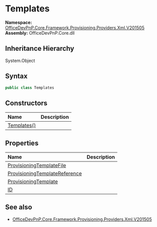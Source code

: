 # Templates
  

**Namespace:** [OfficeDevPnP.Core.Framework.Provisioning.Providers.Xml.V201505](OfficeDevPnP.Core.Framework.Provisioning.Providers.Xml.V201505.md)  
**Assembly:** OfficeDevPnP.Core.dll  
## Inheritance Hierarchy
System.Object  
## Syntax
```C#
public class Templates
```
## Constructors
|**Name**|**Description**|
|:-----|:-----|
| [Templates()](OfficeDevPnP.Core.Framework.Provisioning.Providers.Xml.V201505.Templates.ctor1.md) | 
## Properties
|**Name**|**Description**|
|:-----|:-----|
| [ProvisioningTemplateFile](OfficeDevPnP.Core.Framework.Provisioning.Providers.Xml.V201505.Templates.ProvisioningTemplateFile.md) | 
| [ProvisioningTemplateReference](OfficeDevPnP.Core.Framework.Provisioning.Providers.Xml.V201505.Templates.ProvisioningTemplateReference.md) | 
| [ProvisioningTemplate](OfficeDevPnP.Core.Framework.Provisioning.Providers.Xml.V201505.Templates.ProvisioningTemplate.md) | 
| [ID](OfficeDevPnP.Core.Framework.Provisioning.Providers.Xml.V201505.Templates.ID.md) | 
## See also
- [OfficeDevPnP.Core.Framework.Provisioning.Providers.Xml.V201505](OfficeDevPnP.Core.Framework.Provisioning.Providers.Xml.V201505.md)
